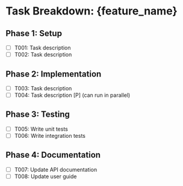 # Task Breakdown: {feature_name}

## Phase 1: Setup
- [ ] T001: Task description
- [ ] T002: Task description

## Phase 2: Implementation
- [ ] T003: Task description
- [ ] T004: Task description [P] (can run in parallel)

## Phase 3: Testing
- [ ] T005: Write unit tests
- [ ] T006: Write integration tests

## Phase 4: Documentation
- [ ] T007: Update API documentation
- [ ] T008: Update user guide
